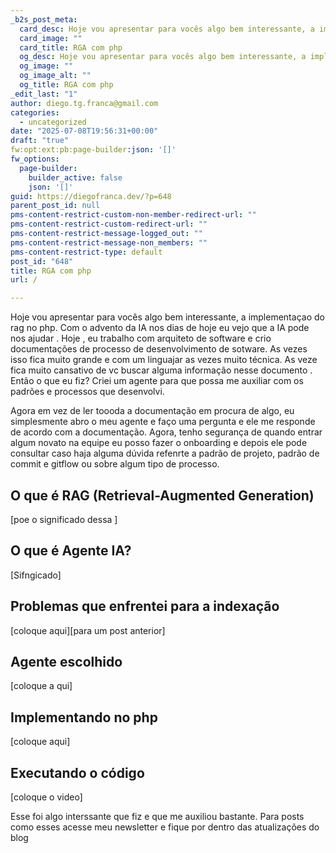```yaml
---
_b2s_post_meta:
  card_desc: Hoje vou apresentar para vocês algo bem interessante, a implementaçao do rag no php. Com o advento da IA nos dias de hoje eu vejo que a IA pode nos ajudar . H
  card_image: ""
  card_title: RGA com php
  og_desc: Hoje vou apresentar para vocês algo bem interessante, a implementaçao do rag no php. Com o advento da IA nos dias de hoje eu vejo que a IA pode nos ajudar . H
  og_image: ""
  og_image_alt: ""
  og_title: RGA com php
_edit_last: "1"
author: diego.tg.franca@gmail.com
categories:
  - uncategorized
date: "2025-07-08T19:56:31+00:00"
draft: "true"
fw:opt:ext:pb:page-builder:json: '[]'
fw_options:
  page-builder:
    builder_active: false
    json: '[]'
guid: https://diegofranca.dev/?p=648
parent_post_id: null
pms-content-restrict-custom-non-member-redirect-url: ""
pms-content-restrict-custom-redirect-url: ""
pms-content-restrict-message-logged_out: ""
pms-content-restrict-message-non_members: ""
pms-content-restrict-type: default
post_id: "648"
title: RGA com php
url: /

---
```

Hoje vou apresentar para vocês algo bem interessante, a implementaçao do rag no php. Com o advento da IA nos dias de hoje eu vejo que a IA pode nos ajudar . Hoje , eu trabalho com arquiteto de software e crio documentações de processo de desenvolvimento de sotware. As vezes isso fica muito grande e com um linguajar as vezes muito técnica. As veze fica muito cansativo de vc buscar alguma informação nesse documento . Então o que eu fiz? Criei um agente para que possa me auxiliar com os padrões e processos que desenvolvi.

Agora em vez de ler toooda a documentação em procura de algo, eu simplesmente abro o meu agente e faço uma pergunta e ele me responde de acordo com a documentação. Agora, tenho segurança de quando entrar algum novato na equipe eu posso fazer o onboarding e depois ele pode consultar caso haja alguma dúvida refenrte a padrão de projeto, padrão de commit e gitflow ou sobre algum tipo de processo.

## O que é RAG (Retrieval-Augmented Generation)

\[poe o significado dessa \]

## O que é Agente IA?

\[Sifngicado\]

## Problemas que enfrentei para a indexação

\[coloque aqui\]\[para um post anterior\]

## Agente escolhido

\[coloque a qui\]

## Implementando no php

\[coloque aqui\]

## Executando o código

\[coloque o video\]

Esse foi algo interssante que fiz e que me auxiliou bastante. Para posts como esses acesse meu newsletter e fique por dentro das atualizações do blog
